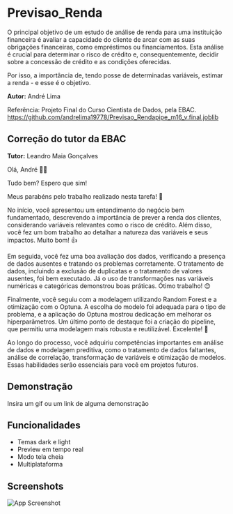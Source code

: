 # Previsao_Renda

O principal objetivo de um estudo de análise de renda para uma instituição financeira é avaliar a capacidade do cliente de arcar com as suas obrigações financeiras, como empréstimos ou financiamentos. Esta análise é crucial para determinar o risco de crédito e, consequentemente, decidir sobre a concessão de crédito e as condições oferecidas.

Por isso, a importância de, tendo posse de determinadas variáveis, estimar a renda - e esse é o objetivo.

**Autor:** André Lima

Referência: Projeto Final do Curso Cientista de Dados, pela EBAC.
<https://github.com/andrelima19778/Previsao_Rendapipe_m16_v.final.joblib>

## Correção do tutor da EBAC
**Tutor:** Leandro Maia Gonçalves

Olá, André 👋😄

Tudo bem? Espero que sim! 

Meus parabéns pelo trabalho realizado nesta tarefa! 👏

No início, você apresentou um entendimento do negócio bem fundamentado, descrevendo a importância de prever a renda dos clientes, considerando variáveis relevantes como o risco de crédito. Além disso, você fez um bom trabalho ao detalhar a natureza das variáveis e seus impactos. Muito bom! 👍

Em seguida, você fez uma boa avaliação dos dados, verificando a presença de dados ausentes e tratando os problemas corretamente. O tratamento de dados, incluindo a exclusão de duplicatas e o tratamento de valores ausentes, foi bem executado. Já o uso de transformações nas variáveis numéricas e categóricas demonstrou boas práticas. Ótimo trabalho! 😊

Finalmente, você seguiu com a modelagem utilizando Random Forest e a otimização com o Optuna. A escolha do modelo foi adequada para o tipo de problema, e a aplicação do Optuna mostrou dedicação em melhorar os hiperparâmetros. Um último ponto de destaque foi a criação do pipeline, que permitiu uma modelagem mais robusta e reutilizável. Excelente! 🌟

Ao longo do processo, você adquiriu competências importantes em análise de dados e modelagem preditiva, como o tratamento de dados faltantes, análise de correlação, transformação de variáveis e otimização de modelos. Essas habilidades serão essenciais para você em projetos futuros. 

##
## Demonstração

Insira um gif ou um link de alguma demonstração


## Funcionalidades

- Temas dark e light
- Preview em tempo real
- Modo tela cheia
- Multiplataforma


## Screenshots

![App Screenshot](https://via.placeholder.com/468x300?text=App+Screenshot+Here)

